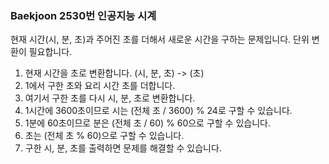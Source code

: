 ###  Baekjoon 2530번 인공지능 시계

현재 시간(시, 분, 초)과 주어진 초를 더해서 새로운 시간을 구하는 문제입니다. 단위 변환이 필요합니다.

1.  현재 시간을 초로 변환합니다. (시, 분, 초) -> (초)
2.  1에서 구한 초와 요리 시간 초를 더합니다.
3.  여기서 구한 초를 다시 시, 분, 초로 변환합니다.
4.  1시간에 3600초이므로 시는 (전체 초 / 3600) % 24로 구할 수 있습니다.
5.  1분에 60초이므로 분은 (전체 초 / 60) % 60으로 구할 수 있습니다.
6.  초는 (전체 초 % 60)으로 구할 수 있습니다.
7.  구한 시, 분, 초를 출력하면 문제를 해결할 수 있습니다.